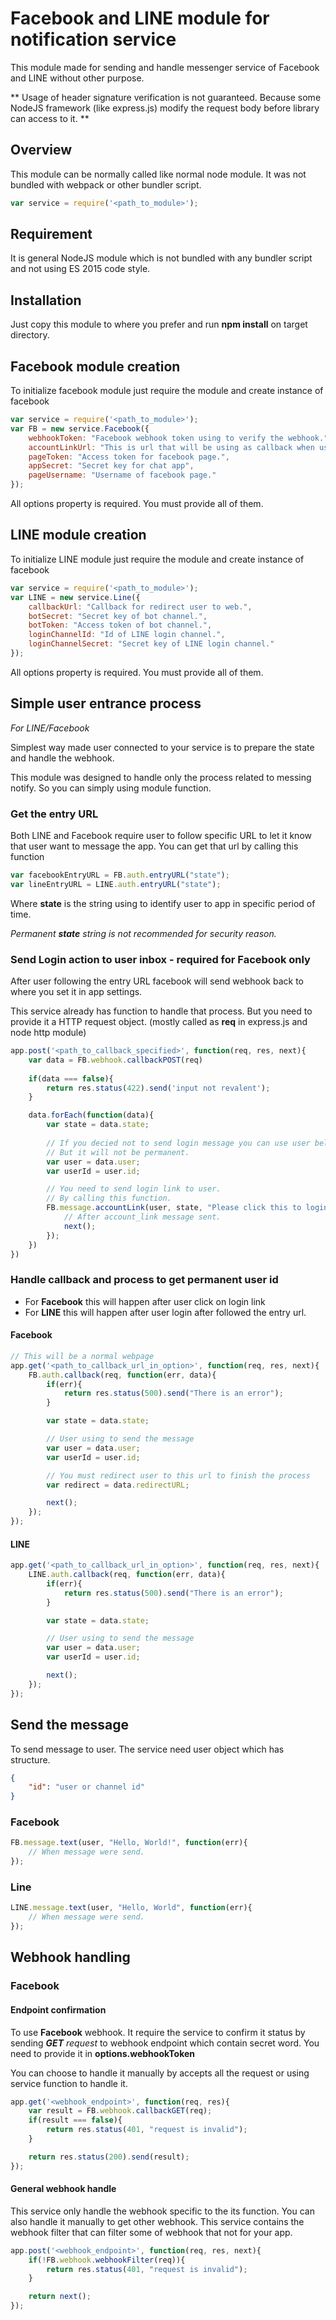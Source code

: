 # Facebook and LINE module for notification service
This module made for sending and handle messenger service of Facebook and LINE without other purpose. 

** Usage of header signature verification is not guaranteed. Because some NodeJS framework (like express.js) modify the request body before library can access to it. **

## Overview
This module can be normally called like normal node module.
It was not bundled with webpack or other bundler script.
```javascript
var service = require('<path_to_module>');
```

## Requirement
It is general NodeJS module which is not bundled with any bundler script and not using ES 2015 code style.

## Installation
Just copy this module to where you prefer and run **npm install** on target directory.

## Facebook module creation
To initialize facebook module just require the module and create instance of facebook

```javascript
var service = require('<path_to_module>');
var FB = new service.Facebook({
    webhookToken: "Facebook webhook token using to verify the webhook.",
    accountLinkUrl: "This is url that will be using as callback when user click on account_link message.",
    pageToken: "Access token for facebook page.",
    appSecret: "Secret key for chat app",
    pageUsername: "Username of facebook page."
});
```
All options property is required. You must provide all of them.

## LINE module creation
To initialize LINE module just require the module and create instance of facebook

```javascript
var service = require('<path_to_module>');
var LINE = new service.Line({
    callbackUrl: "Callback for redirect user to web.",
    botSecret: "Secret key of bot channel.",
    botToken: "Access token of bot channel.",
    loginChannelId: "Id of LINE login channel.",
    loginChannelSecret: "Secret key of LINE login channel."
});
```
All options property is required. You must provide all of them.

## Simple user entrance process
*For LINE/Facebook*

Simplest way made user connected to your service is to prepare the state and handle the webhook.

This module was designed to handle only the process related to messing notify. So you can simply using module function.

### Get the entry URL
Both LINE and Facebook require user to follow specific URL to let it know that user want to message the app.
You can get that url by calling this function

```javascript
var facebookEntryURL = FB.auth.entryURL("state");
var lineEntryURL = LINE.auth.entryURL("state");
```

Where **state** is the string using to identify user to app in specific period of time.

*Permanent **state** string is not recommended for security reason.*

### Send Login action to user inbox - required for **Facebook** only
After user following the entry URL facebook will send webhook back to where you set it in app settings.

This service already has function to handle that process. But you need to provide it a HTTP request object. (mostly called as **req** in express.js and node http module)

```javascript
app.post('<path_to_callback_specified>', function(req, res, next){
    var data = FB.webhook.callbackPOST(req)
    
    if(data === false){
        return res.status(422).send('input not revalent');
    }

    data.forEach(function(data){
        var state = data.state;
        
        // If you decied not to send login message you can use user bellow to send message.
        // But it will not be permanent.
        var user = data.user;
        var userId = user.id;

        // You need to send login link to user.
        // By calling this function.
        FB.message.accountLink(user, state, "Please click this to login", function(){
            // After account_link message sent.
            next();
        });
    })
})
```

### Handle callback and process to get permanent user id
- For **Facebook** this will happen after user click on login link
- For **LINE** this will happen after user login after followed the entry url.

#### Facebook
```javascript
// This will be a normal webpage
app.get('<path_to_callback_url_in_option>', function(req, res, next){
    FB.auth.callback(req, function(err, data){
        if(err){
            return res.status(500).send("There is an error");
        }

        var state = data.state;

        // User using to send the message
        var user = data.user;
        var userId = user.id;

        // You must redirect user to this url to finish the process
        var redirect = data.redirectURL;

        next();
    });
});
```

#### LINE
```javascript
app.get('<path_to_callback_url_in_option>', function(req, res, next){
    LINE.auth.callback(req, function(err, data){
        if(err){
            return res.status(500).send("There is an error");
        }

        var state = data.state;

        // User using to send the message
        var user = data.user;
        var userId = user.id;

        next();
    });
});
```

## Send the message
To send message to user. The service need user object which has structure.
```json
{
    "id": "user or channel id"
}
```

### Facebook
```javascript
FB.message.text(user, "Hello, World!", function(err){
    // When message were send.
});
```

### Line
```javascript
LINE.message.text(user, "Hello, World", function(err){
    // When message were send.
});
```

## Webhook handling
### Facebook
#### Endpoint confirmation
To use **Facebook** webhook. It require the service to confirm it status by sending ***GET** request* to webhook endpoint
which contain secret word. You need to provide it in **options.webhookToken**

You can choose to handle it manually by accepts all the request or using service function to handle it.

```javascript
app.get('<webhook_endpoint>', function(req, res){
    var result = FB.webhook.callbackGET(req);
    if(result === false){
        return res.status(401, "request is invalid");
    }

    return res.status(200).send(result);
});
```

#### General webhook handle
This service only handle the webhook specific to the its function. 
You can also handle it manually to get other webhook. This service contains the webhook filter that can filter some of webhook that not for your app.
```javascript
app.post('<webhook_endpoint>', function(req, res, next){
    if(!FB.webhook.webhookFilter(req)){
        return res.status(401, "request is invalid");
    }

    return next();
});
```
